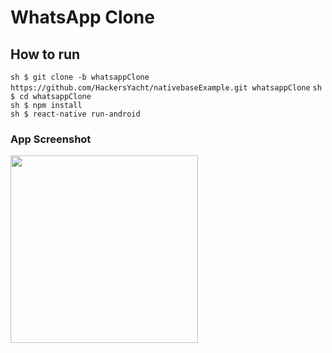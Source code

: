 # WhatsApp Clone  

## How to run

```sh $ git clone -b whatsappClone https://github.com/HackersYacht/nativebaseExample.git whatsappClone```
```sh $ cd whatsappClone```  
```sh $ npm install ```  
```sh $ react-native run-android ```  


### App Screenshot  
<img src='screenshot.png' width='300'>
